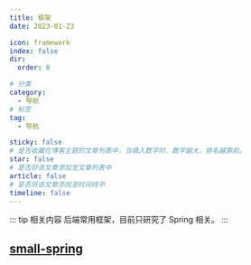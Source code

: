 ```yaml
---
title: 框架
date: 2023-01-23

icon: framework
index: false
dir:
  order: 8

# 分类
category:
  - 导航
# 标签
tag:
  - 导航

sticky: false
# 是否收藏在博客主题的文章列表中，当填入数字时，数字越大，排名越靠前。
star: false
# 是否将该文章添加至文章列表中
article: false
# 是否将该文章添加至时间线中
timeline: false
---
```


::: tip 相关内容
后端常用框架，目前只研究了 Spring 相关。
:::

## [<FontIcon icon="spring"/> small-spring](small-spring/)

